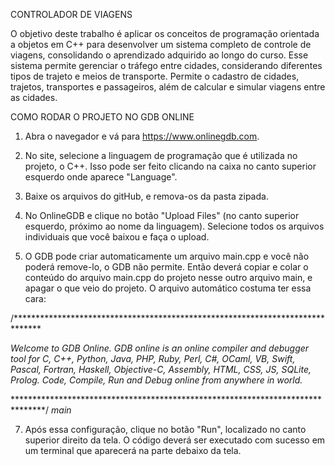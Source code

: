 CONTROLADOR DE VIAGENS

O objetivo deste trabalho é aplicar os conceitos de programação orientada a objetos em C++ para desenvolver um sistema completo de controle de viagens, consolidando o aprendizado adquirido ao longo do curso. Esse sistema permite gerenciar o tráfego entre cidades, considerando diferentes tipos de trajeto e meios de transporte. Permite o cadastro de cidades, trajetos, transportes e passageiros, além de calcular e simular viagens entre as cidades.

COMO RODAR O PROJETO NO GDB ONLINE

1. Abra o navegador e vá para https://www.onlinegdb.com.

2. No site, selecione a linguagem de programação que é utilizada no projeto, o C++. Isso pode ser feito clicando na caixa no canto superior esquerdo onde aparece "Language".

3. Baixe os arquivos do gitHub, e remova-os da pasta zipada.

4. No OnlineGDB e clique no botão "Upload Files" (no canto superior esquerdo, próximo ao nome da linguagem). Selecione todos os arquivos individuais que você baixou e faça o upload.

5. O GDB pode criar automaticamente um arquivo main.cpp e você não poderá remove-lo, o GDB não permite. Então deverá copiar e colar o conteúdo do arquivo main.cpp do projeto nesse outro arquivo main, e apagar o que veio do projeto. O arquivo automático costuma ter essa cara:

/******************************************************************************

*Welcome to GDB Online.
GDB online is an online compiler and debugger tool for C, C++, Python, Java, PHP, Ruby, Perl,
C#, OCaml, VB, Swift, Pascal, Fortran, Haskell, Objective-C, Assembly, HTML, CSS, JS, SQLite, Prolog.
Code, Compile, Run and Debug online from anywhere in world.*

*******************************************************************************/
*main*

7. Após essa configuração, clique no botão "Run", localizado no canto superior direito da tela. O código deverá ser executado com sucesso em um terminal que aparecerá na parte debaixo da tela.
